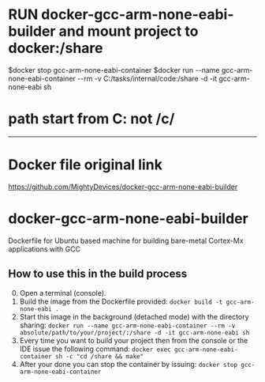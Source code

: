 # RUN docker-gcc-arm-none-eabi-builder and mount project to docker:/share 
$docker stop gcc-arm-none-eabi-container
$docker run --name gcc-arm-none-eabi-container --rm -v C:/tasks/internal/code:/share -d -it gcc-arm-none-eabi sh
# path start from C: not /c/ 

--------------------------------------------------------------------------------------------------------------------
# Docker file original link
https://github.com/MightyDevices/docker-gcc-arm-none-eabi-builder

# docker-gcc-arm-none-eabi-builder
Dockerfile for Ubuntu based machine for building bare-metal Cortex-Mx applications with GCC

## How to use this in the build process
0. Open a terminal (console).
1. Build the image from the Dockerfile provided: `docker build -t gcc-arm-none-eabi .`
2. Start this image in the background (detached mode) with the directory sharing: `docker run --name gcc-arm-none-eabi-container --rm -v absolute/path/to/your/project/:/share -d -it gcc-arm-none-eabi sh`
3. Every time you want to build your project then from the console or the IDE issue the following command: `docker exec gcc-arm-none-eabi-container sh -c "cd /share && make"`
4. After your done you can stop the container by issuing: `docker stop gcc-arm-none-eabi-container`